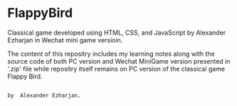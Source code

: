 # FlappyBird
Classical game developed using HTML, CSS, and JavaScript by Alexander Ezharjan in Wechat mini game versioin.

The content of this repositry includes my learning notes along with the source code of both PC version and Wechat MiniGame version presented in '.zip' file while repositry itself remains on PC version of the classical game Flappy Bird. 
                                                                                  
                                                                                  by  Alexander Ezharjan.
